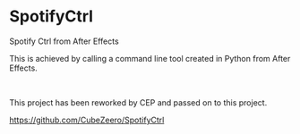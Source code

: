 # SpotifyCtrl
Spotify Ctrl from After Effects

This is achieved by calling a command line tool created in Python from After Effects.

<br>

This project has been reworked by CEP and passed on to this project.

https://github.com/CubeZeero/SpotifyCtrl
